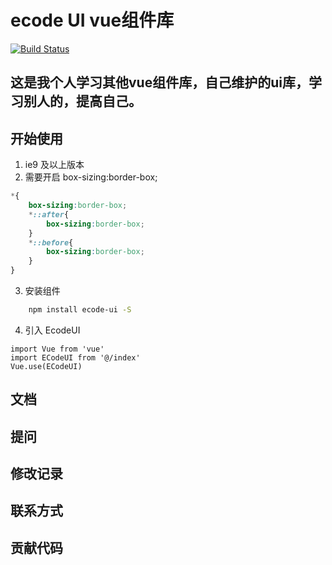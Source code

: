 # ecode UI vue组件库
[![Build Status](https://www.travis-ci.org/crazyguagua/ecode-ui.svg?branch=master)](https://www.travis-ci.org/crazyguagua/ecode-ui)
## 这是我个人学习其他vue组件库，自己维护的ui库，学习别人的，提高自己。

## 开始使用
1. ie9 及以上版本
2. 需要开启 box-sizing:border-box;
``` css
*{
    box-sizing:border-box;
    *::after{
        box-sizing:border-box;
    }
    *::before{
        box-sizing:border-box;
    }
} 
```
3. 安装组件
``` bash
    npm install ecode-ui -S
```
4. 引入 EcodeUI
```
import Vue from 'vue'
import ECodeUI from '@/index'
Vue.use(ECodeUI)
```
## 文档

## 提问

## 修改记录

## 联系方式

## 贡献代码